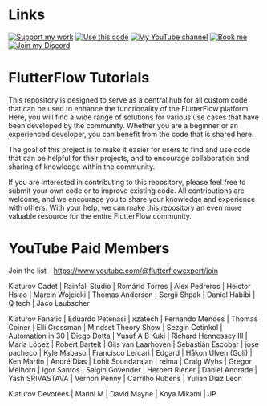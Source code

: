 # Links

[![Support my work](https://img.shields.io/badge/-Support%20my%20work-purple?style=for-the-badge&logo=github-sponsors&logoColor=white)](https://github.com/sponsors/bulgariamitko) [![Use this code](https://img.shields.io/badge/-Use%20this%20code-blue?style=for-the-badge&logo=Github)](https://bulgariamitko.github.io/flutterflowtutorials/) [![My YouTube channel](https://img.shields.io/badge/-YouTube-red?style=for-the-badge&logo=youtube&logoColor=white)](https://youtube.com/@flutterflowexpert) [![Book me](https://img.shields.io/badge/-Book%20me-green?style=for-the-badge&logo=googlecalendar&logoColor=white)](https://calendly.com/bulgaria_mitko) [![Join my Discord](https://img.shields.io/badge/-Join%20my%20Discord-orange?style=for-the-badge&logo=discord&logoColor=white)](https://discord.gg/ERDVFBkJmY)


# FlutterFlow Tutorials

This repository is designed to serve as a central hub for all custom code that can be used to enhance the functionality of the FlutterFlow platform. Here, you will find a wide range of solutions for various use cases that have been developed by the community. Whether you are a beginner or an experienced developer, you can benefit from the code that is shared here.

The goal of this project is to make it easier for users to find and use code that can be helpful for their projects, and to encourage collaboration and sharing of knowledge within the community.

If you are interested in contributing to this repository, please feel free to submit your own code or to improve existing code. All contributions are welcome, and we encourage you to share your knowledge and experience with others. With your help, we can make this repository an even more valuable resource for the entire FlutterFlow community.

# YouTube Paid Members

Join the list - https://www.youtube.com/@flutterflowexpert/join

Klaturov Cadet
| Rainfall Studio
| Romário Torres
| Alex Pedreros
| Heictor Hsiao
| Marcin Wojcicki
| Thomas Anderson
| Sergii Shpak
| Daniel Habibi
| Q tech
| Jaco Laubscher

Klaturov Fanatic
| Eduardo Petenasi
| xzatech
| Fernando Mendes
| Thomas Coiner
| Elli Grossman
| Mindset Theory Show
| Sezgin Cetinkol
| Automation in 30
| Diego Dotta
| Yusuf A B Kuki
| Richard Hennessey III
| María López
| Robert Bartelt
| Gijs van Laarhoven
| Sebastián Escobar
| jose pacheco
| Kyle Mabaso
| Francisco Lercari
| Edgard
| Håkon Ulven (Goli)
| Ken Martin
| André Dias
| Lohit Soundarajan
| reima
| Craig Wyhs
| Gregor Melhorn
| Igor Santos
| Saigin Govender
| Herbert Riener
| Daniel Andrade
| Yash SRIVASTAVA
| Vernon Penny
| Carrilho Rubens
| Yulian Diaz Leon

Klaturov Devotees
| Manni M
| David Mayne
| Koya Mikami
| JP
